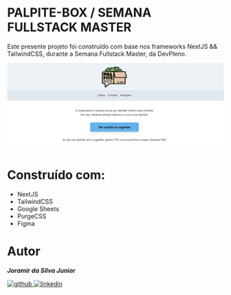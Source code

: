 # PALPITE-BOX / SEMANA FULLSTACK MASTER

Este presente projeto foi construído com base nos frameworks NextJS && TailwindCSS, durante a Semana Fullstack Master, da DevPleno.

<p align="center">
  <img alt="PlatformScreenshot" src=".github/platformScreenshot.png">
</p>

# Construído com:

 - NextJS
 - TailwindCSS
 - Google Sheets
 - PurgeCSS
 - Figma

# Autor

***Joramir da Silva Junior***

[![github](http://ap.imagensbrasil.org/images/2018/12/10/github-logo-1.png) ](http://www.github.com/JoramirJr)
[![linkedin](http://ap.imagensbrasil.org/images/2018/12/10/linkedin-1.png)](https://www.linkedin.com/in/joramir-da-silva-j%C3%BAnior-458358162/)